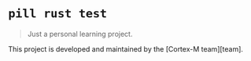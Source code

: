 # `pill rust test`

> Just a personal learning project.

This project is developed and maintained by the [Cortex-M team][team].

